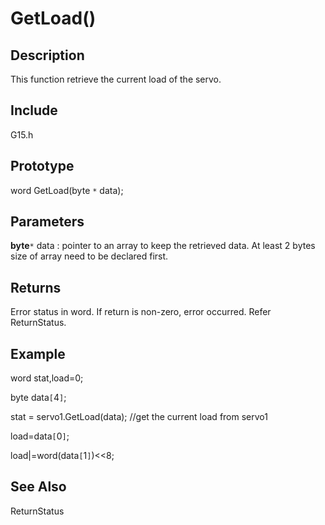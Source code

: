 # GetLoad() #

## Description ##
This function retrieve the current load of the servo.


## Include ##
G15.h

## Prototype ##
word GetLoad(byte `*` data);


## Parameters ##
**byte**`*` data : pointer to an array to keep the retrieved data. At least 2 bytes size of array need to be declared first.

## Returns ##
Error status in word. If return is non-zero, error occurred. Refer ReturnStatus.

## Example ##
  word stat,load=0;

  byte data`[`4`]`;

  stat = servo1.GetLoad(data);  //get the current load from servo1

  load=data`[`0`]`;

load|=word(data`[`1`]`)<<8;



## See Also ##


ReturnStatus
